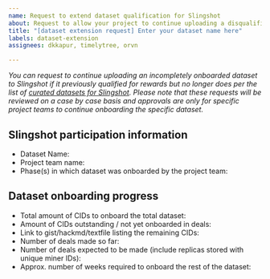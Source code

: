 ```yaml
---
name: Request to extend dataset qualification for Slingshot
about: Request to allow your project to continue uploading a disqualified dataset in case it has not yet completely been uploaded
title: "[dataset extension request] Enter your dataset name here"
labels: dataset-extension
assignees: dkkapur, timelytree, orvn

---
```


_You can request to continue uploading an incompletely onboarded dataset to Slingshot if it previously qualified for rewards but no longer does per the list of [curated datasets for Slingshot](https://github.com/filecoin-project/slingshot/blob/master/datasets.md). Please note that these requests will be reviewed on a case by case basis and approvals are only for specific project teams to continue onboarding the specific dataset._

## Slingshot participation information
- Dataset Name:
- Project team name:
- Phase(s) in which dataset was onboarded by the project team: 

## Dataset onboarding progress
- Total amount of CIDs to onboard the total dataset: 
- Amount of CIDs outstanding / not yet onboarded in deals: 
- Link to gist/hackmd/textfile listing the remaining CIDs:
- Number of deals made so far: 
- Number of deals expected to be made (include replicas stored with unique miner IDs): 
- Approx. number of weeks required to onboard the rest of the dataset:

